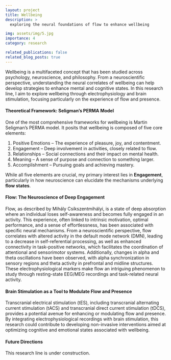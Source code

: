 ```yaml
---
layout: project
title: Wellbeing
description: >
  exploring the neural foundations of flow to enhance wellbeing

img: assets/img/5.jpg
importance: 4
category: research

related_publications: false
related_blog_posts: true
---
```


Wellbeing is a multifaceted concept that has been studied across psychology, neuroscience, and philosophy. From a
neuroscientific perspective, understanding the neural correlates of wellbeing can help develop strategies to enhance
mental and cognitive states. In this research line, I aim to explore wellbeing through electrophysiology and brain
stimulation, focusing particularly on the experience of flow and presence.

#### Theoretical Framework: Seligman’s PERMA Model

One of the most comprehensive frameworks for wellbeing is Martin Seligman’s PERMA model. It posits that wellbeing is
composed of five core elements:

1. Positive Emotions – The experience of pleasure, joy, and contentment.
2. Engagement – Deep involvement in activities, closely related to flow.
3. Relationships – Social connections and their impact on mental health.
4. Meaning – A sense of purpose and connection to something larger.
5. Accomplishment – Pursuing goals and achieving mastery.

While all five elements are crucial, my primary interest lies in **Engagement**, particularly in how neuroscience can
elucidate the mechanisms underlying **flow states**.

#### Flow: The Neuroscience of Deep Engagement

Flow, as described by Mihály Csíkszentmihályi, is a state of deep absorption where an individual loses self-awareness
and becomes fully engaged in an activity. This experience, often linked to intrinsic motivation, optimal performance,
and a sense of effortlessness, has been associated with specific neural mechanisms. From a neuroscientific perspective,
flow correlates with altered activity in the default mode network (DMN), leading to a decrease in self-referential
processing, as well as enhanced connectivity in task-positive networks, which facilitates the coordination of
attentional and sensorimotor systems. Additionally, changes in alpha and theta oscillations have been observed, with
alpha synchronization in sensory regions and theta activity in prefrontal and midline structures. These
electrophysiological markers make flow an intriguing phenomenon to study through resting-state EEG/MEG recordings and
task-related neural activity.

#### Brain Stimulation as a Tool to Modulate Flow and Presence

Transcranial electrical stimulation (tES), including transcranial alternating current stimulation (tACS) and
transcranial direct current stimulation (tDCS), provides a potential avenue for enhancing or modulating flow and
presence. By integrating electrophysiological recordings with brain stimulation, this research could contribute to
developing non-invasive interventions aimed at optimizing cognitive and emotional states associated with wellbeing.

#### Future Directions

This research line is under construction.